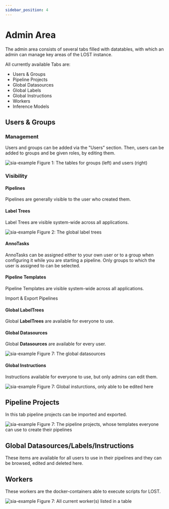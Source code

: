 ```yaml
---
sidebar_position: 4
---
```


# Admin Area

The admin area consists of several tabs filled with datatables,
with which an admin can manage key areas of the LOST instance.

All currently available Tabs are:

- Users & Groups
- Pipeline Projects
- Global Datasources
- Global Labels
- Global Instructions
- Workers
- Inference Models

## Users & Groups

### Management

Users and groups can be added via the \"Users\" section.
Then, users can be added to groups and be given roles, by
editing them.

![sia-example](/img/admin_users_groups_new.png)
Figure 1: The tables for groups (left) and users (right)

### Visibility

#### Pipelines

Pipelines are generally visible to the user who created them.

#### Label Trees

Label Trees are visible system-wide across all applications.

![sia-example](/img/global_labels_new.png)
Figure 2: The global label trees

#### AnnoTasks

AnnoTasks can be assigned either to your own user or to a group when
configuring it while you are
starting a pipeline. Only groups to which the user is assigned to can be
selected.

#### Pipeline Templates

Pipeline Templates are visible system-wide across all applications.

Import & Export Pipelines

#### Global LabelTrees

Global **LabelTrees** are available for everyone to use.

#### Global Datasources

Global **Datasources** are available for every user.

![sia-example](/img/global_datasources_new.png)
Figure 7: The global datasources

#### Global Instructions

Instructions available for everyone to use, but only admins can edit them.

![sia-example](/img/global_instructions_new.png)
Figure 7: Global insturctions, only able to be edited here

## Pipeline Projects

In this tab pipeline projects can be imported and exported.

![sia-example](/img/admin_pipe_projects_new.png)
Figure 7: The pipeline projects, whose templates everyone can use to create their pipelines

## Global Datasources/Labels/Instructions

These items are available for all users to use in their pipelines
and they can be browsed, edited and deleted here.

## Workers

These workers are the docker-containers able to execute scripts for LOST.

![sia-example](/img/admin_workers_new.png)
Figure 7: All current worker(s) listed in a table
